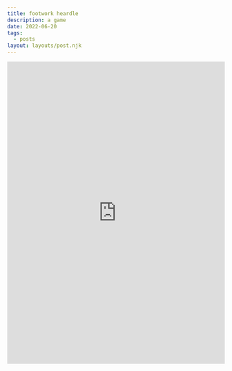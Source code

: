 ```yaml
---
title: footwork heardle
description: a game
date: 2022-06-20
tags:
  - posts
layout: layouts/post.njk
---
```


<!-- Copy and Paste Me -->
<div class="glitch-embed-wrap" style="height: 700px; width: 100%;">
  <iframe
    src="https://glitch.com/embed/#!/embed/footwork-heardle?path=README.md&previewSize=100"
    title="footwork-heardle on Glitch"
    allow="geolocation; microphone; camera; midi; encrypted-media; xr-spatial-tracking; fullscreen"
    allowFullScreen
    style="height: 100%; width: 100%; border: 0;">
  </iframe>
</div>